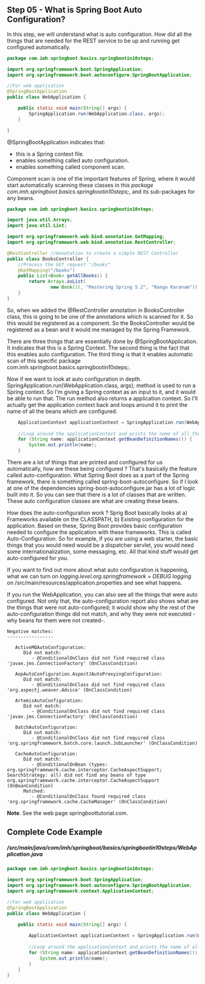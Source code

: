 ## Step 05 - What is Spring Boot Auto Configuration?

In this step, we will understand what is auto configuration. How did all the things that are needed for the REST service to be up and running get configured automatically.

```java
package com.imh.springboot.basics.springbootin10steps;

import org.springframework.boot.SpringApplication;
import org.springframework.boot.autoconfigure.SpringBootApplication;

//For web application
@SpringBootApplication
public class WebApplication {

	public static void main(String[] args) {
		SpringApplication.run(WebApplication.class, args);
	}

}
```

@SpringBootApplication indicates that:

* this is a Spring context file.
* enables something called auto configuration.
* enables something called component scan. 

Component scan is one of the important features of Spring, where it would start automatically scanning these classes in this *package com.imh.springboot.basics.springbootin10steps;*, and its sub-packages for any beans.

``` java
package com.imh.springboot.basics.springbootin10steps;

import java.util.Arrays;
import java.util.List;

import org.springframework.web.bind.annotation.GetMapping;
import org.springframework.web.bind.annotation.RestController;

@RestController	//Annotation to create a simple REST Controller
public class BooksController {
	//Process the GET request "/books"
	@GetMapping("/books")
	public List<Book> getAllBooks() {
		return Arrays.asList(
				new Book(1l, "Mastering Spring 5.2", "Ranga Karanam"));
	}
}
```

So, when we added the @RestController annotation in BooksController class, this is going to be one of the annotations which is scanned for it. So this would be registered as a component. So the BooksController would be registered as a bean and it would me managed by the Spring Framework.

There are three things that are essentially done by @SpringBootApplication. It indicates that this is a Spring Context. The second thing is the fact that this enables auto configuration. The third thing is that it enables automatic scan of this specific package com.imh.springboot.basics.springbootin10steps;.

Now if we want to look at auto configuration in depth. SpringApplication.run(WebApplication.class, args); method is used to run a Spring context. So I'm giving a Spring context as an input to it, and it would be able to run that. The run method also returns a application context. So I'll actually get the application context back and loops around it to print the name of all the beans which are configured. 

```java
	ApplicationContext applicationContext = SpringApplication.run(WebApplication.class, args);
		
	//Loop around the applicationContext and prints the name of all the beans which are configured
	for (String name: applicationContext.getBeanDefinitionNames()) {
		System.out.println(name);
	}
```

There are a lot of things that are printed and configured for us automatically, how are these being configured ? That's basically the feature called auto-configuration. What Spring Boot does as a part of the Spring framework, there is something called spring-boot-autoconfigure. So if I look at one of the dependencies spring-boot-autoconfigure.jar has a lot of logic built into it. So you can see that there is a lot of classes that are written. These auto configuration classes are what are creating these beans.

How does the auto-configuration work ? Sprig Boot basically looks at a) Frameworks available on the CLASSPATH, b) Existing configuration for the application. Based on these, Spring Boot provides basic configuration needed to configure the application with these frameworks. This is called Auto-Configuration. So for example, if you are using a web starter, the basic things that you would need would be a dispatcher servlet, you would need some internationalization, some messaging, etc. All that kind stuff would get auto-configured for you.

If you want to find out more about what auto configuration is happening, what we can turn on *logging.level.org.springframework = DEBUG logging* on /src/main/resources/application.properties and see what happens.

If you run the WebApplication, you can also see all the things that were auto configured. Not only that, the auto-configuration report also shows what are the things that were not auto-configured; it would show why the rest of the  auto-configuration things did not match, and why they were not executed -why beans for them were not created-.

```
Negative matches:
-----------------

   ActiveMQAutoConfiguration:
      Did not match:
         - @ConditionalOnClass did not find required class 'javax.jms.ConnectionFactory' (OnClassCondition)

   AopAutoConfiguration.AspectJAutoProxyingConfiguration:
      Did not match:
         - @ConditionalOnClass did not find required class 'org.aspectj.weaver.Advice' (OnClassCondition)

   ArtemisAutoConfiguration:
      Did not match:
         - @ConditionalOnClass did not find required class 'javax.jms.ConnectionFactory' (OnClassCondition)

   BatchAutoConfiguration:
      Did not match:
         - @ConditionalOnClass did not find required class 'org.springframework.batch.core.launch.JobLauncher' (OnClassCondition)

   CacheAutoConfiguration:
      Did not match:
         - @ConditionalOnBean (types: org.springframework.cache.interceptor.CacheAspectSupport; SearchStrategy: all) did not find any beans of type org.springframework.cache.interceptor.CacheAspectSupport (OnBeanCondition)
      Matched:
         - @ConditionalOnClass found required class 'org.springframework.cache.CacheManager' (OnClassCondition)
```

**Note**. See the web page springboottutorial.com.

## Complete Code Example

##### /src/main/java/com/imh/springboot/basics/springbootin10steps/WebApplication.java
```java
package com.imh.springboot.basics.springbootin10steps;

import org.springframework.boot.SpringApplication;
import org.springframework.boot.autoconfigure.SpringBootApplication;
import org.springframework.context.ApplicationContext;

//For web application
@SpringBootApplication
public class WebApplication {

	public static void main(String[] args) {
		
		ApplicationContext applicationContext = SpringApplication.run(WebApplication.class, args);
		
		//Loop around the applicationContext and prints the name of all the beans which are configured
		for (String name: applicationContext.getBeanDefinitionNames()) {
			System.out.println(name);
		}
	}
}
```